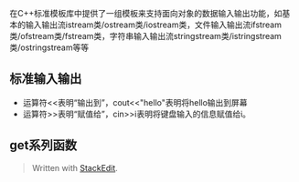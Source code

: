 在C++标准模板库中提供了一组模板来支持面向对象的数据输入输出功能，如基本的输入输出流istream类/ostream类/iostream类，文件输入输出流ifstream类/ofstream类/fstream类，字符串输入输出流stringstream类/istringstream类/ostringstream等等
## 标准输入输出
- 运算符<<表明“输出到”，cout<<"hello"表明将hello输出到屏幕
- 运算符>>表明“赋值给”，cin>>i表明将键盘输入的信息赋值给i。
## get系列函数


> Written with [StackEdit](https://stackedit.io/).
<!--stackedit_data:
eyJoaXN0b3J5IjpbLTE3NDg0OTQ4NjNdfQ==
-->
